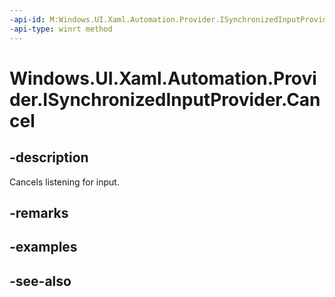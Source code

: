 ```yaml
---
-api-id: M:Windows.UI.Xaml.Automation.Provider.ISynchronizedInputProvider.Cancel
-api-type: winrt method
---
```


<!-- Method syntax
public void Cancel()
-->

# Windows.UI.Xaml.Automation.Provider.ISynchronizedInputProvider.Cancel

## -description
Cancels listening for input.



## -remarks

## -examples

## -see-also
